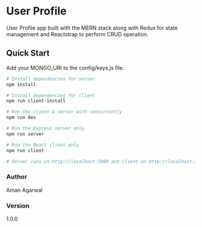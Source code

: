 # User Profile
User Profile app built with the MERN stack along with Redux for state management and Reactstrap to perform CRUD operation.

## Quick Start

Add your MONGO_URI to the config/keys.js file.

```bash
# Install dependencies for server
npm install

# Install dependencies for client
npm run client-install

# Run the client & server with concurrently
npm run dev

# Run the Express server only
npm run server

# Run the React client only
npm run client

# Server runs on http://localhost:5000 and client on http://localhost:3000
```

### Author

Aman Agarwal

### Version

1.0.0

